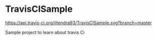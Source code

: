 # TravisCISample

https://api.travis-ci.org/jitendra93/TravisCISample.svg?branch=master

Sample project to learn about travis Ci
